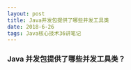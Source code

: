 ```yaml
---
layout: post
title: Java并发包提供了哪些并发工具类
date: 2018-6-26
tags: Java核心技术36讲笔记
---
```


### Java 并发包提供了哪些并发工具类？



